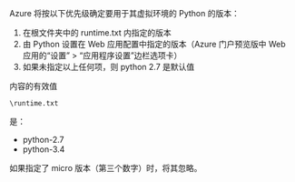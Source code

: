 Azure 将按以下优先级确定要用于其虚拟环境的 Python 的版本：

1. 在根文件夹中的 runtime.txt 内指定的版本
2. 由 Python 设置在 Web 应用配置中指定的版本（Azure 门户预览版中 Web 应用的“设置” > “应用程序设置”边栏选项卡）
3. 如果未指定以上任何项，则 python 2.7 是默认值

内容的有效值 

    \runtime.txt

是：

* python-2.7
* python-3.4

如果指定了 micro 版本（第三个数字）时，将其忽略。